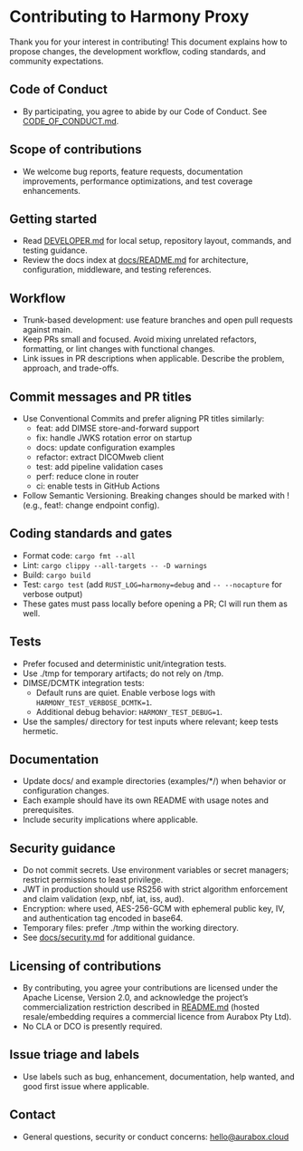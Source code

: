 # Contributing to Harmony Proxy

Thank you for your interest in contributing! This document explains how to propose changes, the development workflow, coding standards, and community expectations.

## Code of Conduct
- By participating, you agree to abide by our Code of Conduct. See [CODE_OF_CONDUCT.md](CODE_OF_CONDUCT.md).

## Scope of contributions
- We welcome bug reports, feature requests, documentation improvements, performance optimizations, and test coverage enhancements.

## Getting started
- Read [DEVELOPER.md](DEVELOPER.md) for local setup, repository layout, commands, and testing guidance.
- Review the docs index at [docs/README.md](docs/README.md) for architecture, configuration, middleware, and testing references.

## Workflow
- Trunk-based development: use feature branches and open pull requests against main.
- Keep PRs small and focused. Avoid mixing unrelated refactors, formatting, or lint changes with functional changes.
- Link issues in PR descriptions when applicable. Describe the problem, approach, and trade-offs.

## Commit messages and PR titles
- Use Conventional Commits and prefer aligning PR titles similarly:
  - feat: add DIMSE store-and-forward support
  - fix: handle JWKS rotation error on startup
  - docs: update configuration examples
  - refactor: extract DICOMweb client
  - test: add pipeline validation cases
  - perf: reduce clone in router
  - ci: enable tests in GitHub Actions
- Follow Semantic Versioning. Breaking changes should be marked with ! (e.g., feat!: change endpoint config).

## Coding standards and gates
- Format code: `cargo fmt --all`
- Lint: `cargo clippy --all-targets -- -D warnings`
- Build: `cargo build`
- Test: `cargo test` (add `RUST_LOG=harmony=debug` and `-- --nocapture` for verbose output)
- These gates must pass locally before opening a PR; CI will run them as well.

## Tests
- Prefer focused and deterministic unit/integration tests.
- Use ./tmp for temporary artifacts; do not rely on /tmp.
- DIMSE/DCMTK integration tests:
  - Default runs are quiet. Enable verbose logs with `HARMONY_TEST_VERBOSE_DCMTK=1`.
  - Additional debug behavior: `HARMONY_TEST_DEBUG=1`.
- Use the samples/ directory for test inputs where relevant; keep tests hermetic.

## Documentation
- Update docs/ and example directories (examples/*/) when behavior or configuration changes.
- Each example should have its own README with usage notes and prerequisites.
- Include security implications where applicable.

## Security guidance
- Do not commit secrets. Use environment variables or secret managers; restrict permissions to least privilege.
- JWT in production should use RS256 with strict algorithm enforcement and claim validation (exp, nbf, iat, iss, aud).
- Encryption: where used, AES-256-GCM with ephemeral public key, IV, and authentication tag encoded in base64.
- Temporary files: prefer ./tmp within the working directory.
- See [docs/security.md](docs/security.md) for additional guidance.

## Licensing of contributions
- By contributing, you agree your contributions are licensed under the Apache License, Version 2.0, and acknowledge the project’s commercialization restriction described in [README.md](README.md) (hosted resale/embedding requires a commercial licence from Aurabox Pty Ltd).
- No CLA or DCO is presently required.

## Issue triage and labels
- Use labels such as bug, enhancement, documentation, help wanted, and good first issue where applicable.

## Contact
- General questions, security or conduct concerns: hello@aurabox.cloud